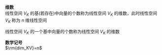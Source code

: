 **维数**  
线性空间 $V_K$ 的基(若存在)中向量的个数称为线性空间 $V_K$ 的维数，此时线性空间 $V_K$ 称为 $n$ 维线性空间  
  
线性空间 $V_K$ 的一个基中向量的个数称为线性空间 $V_K$ 的维数  
  
**数学记号**  
$\rm{dim_KV}=n$  
